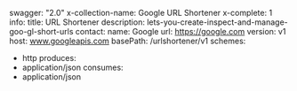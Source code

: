 swagger: "2.0"
x-collection-name: Google URL Shortener
x-complete: 1
info:
  title: URL Shortener
  description: lets-you-create-inspect-and-manage-goo-gl-short-urls
  contact:
    name: Google
    url: https://google.com
  version: v1
host: www.googleapis.com
basePath: /urlshortener/v1
schemes:
- http
produces:
- application/json
consumes:
- application/json